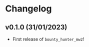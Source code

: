 # Changelog

<!--next-version-placeholder-->

## v0.1.0 (31/01/2023)

- First release of `bounty_hunter_mw2`!